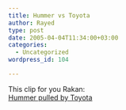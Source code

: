 ```yaml
---
title: Hummer vs Toyota
author: Rayed
type: post
date: 2005-04-04T11:34:00+03:00
categories:
  - Uncategorized
wordpress_id: 104

---
```

<div style="clear:both;"></div>
<p>This clip for you Rakan:<br /><a href="http://myweb.saudi.net.sa/rayed/img/2005-04-04/h4.3gp">Hummer pulled by Toyota</a></p>
<div style="clear:both; padding-bottom: 0.25em;"></div>
